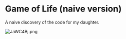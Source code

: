 # Game of Life (naive version)

A naive discovery of the code for my daughter.

![JaWC4Bj.png](https://iili.io/JaWC4Bj.png)
